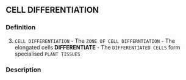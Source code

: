 ## CELL DIFFERENTIATION
### Definition
3. `CELL DIFFERENTIATION`
         - The `ZONE OF CELL DIFFERNTIATION`
         - The elongated cells **DIFFERENTIATE**
         - The `DIFFERENTIATED CELLS` form specialised `PLANT TISSUES`

### Description
